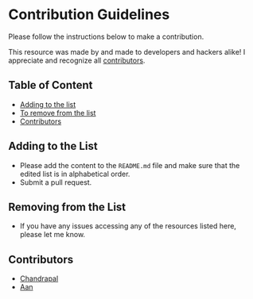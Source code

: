 # Contribution Guidelines

Please follow the instructions below to make a contribution.

This resource was made by and made to developers and hackers alike! I appreciate and recognize all [contributors](#contributors).

## Table of Content

- [Adding to the list](#adding-to-the-list)
- [To remove from the list](#to-remove-from-the-list)
- [Contributors](#contributors)

## Adding to the List

- Please add the content to the `README.md` file and make sure that the edited list is in alphabetical order.
- Submit a pull request.

## Removing from the List

- If you have any issues accessing any of the resources listed here, please let me know.

## Contributors

- [Chandrapal](https://github.com/Chan9390)
- [Aan](https://github.com/aancw)
